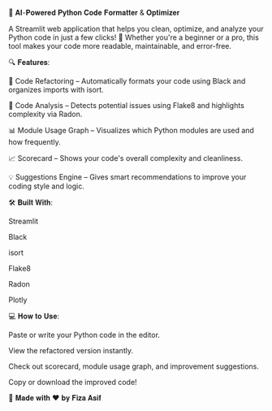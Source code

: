 🧠 𝐀𝐈-𝐏𝐨𝐰𝐞𝐫𝐞𝐝 𝐏𝐲𝐭𝐡𝐨𝐧 𝐂𝐨𝐝𝐞 𝐅𝐨𝐫𝐦𝐚𝐭𝐭𝐞𝐫 & 𝐎𝐩𝐭𝐢𝐦𝐢𝐳𝐞𝐫

A Streamlit web application that helps you clean, optimize, and analyze your Python code in just a few clicks! 🚀 Whether you're a beginner or a pro, this tool makes your code more readable, maintainable, and error-free.

🔍 𝐅𝐞𝐚𝐭𝐮𝐫𝐞𝐬:

🧹 Code Refactoring – Automatically formats your code using Black and organizes imports with isort.

🐍 Code Analysis – Detects potential issues using Flake8 and highlights complexity via Radon.

📊 Module Usage Graph – Visualizes which Python modules are used and how frequently.

📈 Scorecard – Shows your code's overall complexity and cleanliness.

💡 Suggestions Engine – Gives smart recommendations to improve your coding style and logic.

🛠 𝐁𝐮𝐢𝐥𝐭 𝐖𝐢𝐭𝐡:

Streamlit

Black

isort

Flake8

Radon

Plotly

💻 𝐇𝐨𝐰 𝐭𝐨 𝐔𝐬𝐞:

Paste or write your Python code in the editor.

View the refactored version instantly.

Check out scorecard, module usage graph, and improvement suggestions.

Copy or download the improved code!

🙌 𝐌𝐚𝐝𝐞 𝐰𝐢𝐭𝐡 ❤️ 𝐛𝐲 𝐅𝐢𝐳𝐚 𝐀𝐬𝐢𝐟
